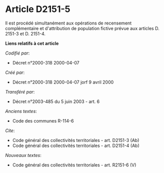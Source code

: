 # Article D2151-5

Il est procédé simultanément aux opérations de recensement complémentaire et d'attribution de population fictive prévue aux
articles D. 2151-3 et D. 2151-4.

**Liens relatifs à cet article**

_Codifié par_:

  - Décret n°2000-318 2000-04-07

_Créé par_:

  - Décret n°2000-318 2000-04-07 jorf 9 avril 2000

_Transféré par_:

  - Décret n°2003-485 du 5 juin 2003 - art. 6

_Anciens textes_:

  - Code des communes R-114-6

_Cite_:

  - Code général des collectivités territoriales - art. D2151-3 (Ab)
  - Code général des collectivités territoriales - art. D2151-4 (Ab)

_Nouveaux textes_:

  - Code général des collectivités territoriales - art. R2151-6 (V)
